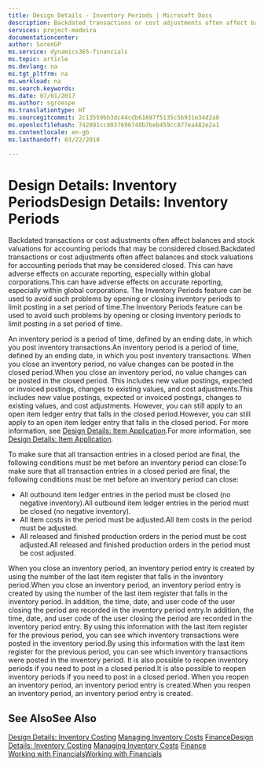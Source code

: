 ```yaml
---
title: Design Details - Inventory Periods | Microsoft Docs
description: Backdated transactions or cost adjustments often affect balances and stock valuations for accounting periods that may be considered closed. This can have adverse effects on accurate reporting, especially within global corporations. The Inventory Periods feature can be used to avoid such problems by opening or closing inventory periods to limit posting in a set period of time.
services: project-madeira
documentationcenter: 
author: SorenGP
ms.service: dynamics365-financials
ms.topic: article
ms.devlang: na
ms.tgt_pltfrm: na
ms.workload: na
ms.search.keywords: 
ms.date: 07/01/2017
ms.author: sgroespe
ms.translationtype: HT
ms.sourcegitcommit: 2c13559bb3dc44cdb61697f5135c5b931e34d2a8
ms.openlocfilehash: 742891cc8037696748b7beb459cc877ea482e2a1
ms.contentlocale: en-gb
ms.lasthandoff: 03/22/2018

---
```

# <a name="design-details-inventory-periods"></a><span data-ttu-id="397f0-105">Design Details: Inventory Periods</span><span class="sxs-lookup"><span data-stu-id="397f0-105">Design Details: Inventory Periods</span></span>
<span data-ttu-id="397f0-106">Backdated transactions or cost adjustments often affect balances and stock valuations for accounting periods that may be considered closed.</span><span class="sxs-lookup"><span data-stu-id="397f0-106">Backdated transactions or cost adjustments often affect balances and stock valuations for accounting periods that may be considered closed.</span></span> <span data-ttu-id="397f0-107">This can have adverse effects on accurate reporting, especially within global corporations.</span><span class="sxs-lookup"><span data-stu-id="397f0-107">This can have adverse effects on accurate reporting, especially within global corporations.</span></span> <span data-ttu-id="397f0-108">The Inventory Periods feature can be used to avoid such problems by opening or closing inventory periods to limit posting in a set period of time.</span><span class="sxs-lookup"><span data-stu-id="397f0-108">The Inventory Periods feature can be used to avoid such problems by opening or closing inventory periods to limit posting in a set period of time.</span></span>  

 <span data-ttu-id="397f0-109">An inventory period is a period of time, defined by an ending date, in which you post inventory transactions.</span><span class="sxs-lookup"><span data-stu-id="397f0-109">An inventory period is a period of time, defined by an ending date, in which you post inventory transactions.</span></span> <span data-ttu-id="397f0-110">When you close an inventory period, no value changes can be posted in the closed period.</span><span class="sxs-lookup"><span data-stu-id="397f0-110">When you close an inventory period, no value changes can be posted in the closed period.</span></span> <span data-ttu-id="397f0-111">This includes new value postings, expected or invoiced postings, changes to existing values, and cost adjustments.</span><span class="sxs-lookup"><span data-stu-id="397f0-111">This includes new value postings, expected or invoiced postings, changes to existing values, and cost adjustments.</span></span> <span data-ttu-id="397f0-112">However, you can still apply to an open item ledger entry that falls in the closed period.</span><span class="sxs-lookup"><span data-stu-id="397f0-112">However, you can still apply to an open item ledger entry that falls in the closed period.</span></span> <span data-ttu-id="397f0-113">For more information, see [Design Details: Item Application](design-details-item-application.md).</span><span class="sxs-lookup"><span data-stu-id="397f0-113">For more information, see [Design Details: Item Application](design-details-item-application.md).</span></span>  

 <span data-ttu-id="397f0-114">To make sure that all transaction entries in a closed period are final, the following conditions must be met before an inventory period can close:</span><span class="sxs-lookup"><span data-stu-id="397f0-114">To make sure that all transaction entries in a closed period are final, the following conditions must be met before an inventory period can close:</span></span>  

-   <span data-ttu-id="397f0-115">All outbound item ledger entries in the period must be closed (no negative inventory).</span><span class="sxs-lookup"><span data-stu-id="397f0-115">All outbound item ledger entries in the period must be closed (no negative inventory).</span></span>  
-   <span data-ttu-id="397f0-116">All item costs in the period must be adjusted.</span><span class="sxs-lookup"><span data-stu-id="397f0-116">All item costs in the period must be adjusted.</span></span>  
-   <span data-ttu-id="397f0-117">All released and finished production orders in the period must be cost adjusted.</span><span class="sxs-lookup"><span data-stu-id="397f0-117">All released and finished production orders in the period must be cost adjusted.</span></span>  

 <span data-ttu-id="397f0-118">When you close an inventory period, an inventory period entry is created by using the number of the last item register that falls in the inventory period.</span><span class="sxs-lookup"><span data-stu-id="397f0-118">When you close an inventory period, an inventory period entry is created by using the number of the last item register that falls in the inventory period.</span></span> <span data-ttu-id="397f0-119">In addition, the time, date, and user code of the user closing the period are recorded in the inventory period entry.</span><span class="sxs-lookup"><span data-stu-id="397f0-119">In addition, the time, date, and user code of the user closing the period are recorded in the inventory period entry.</span></span> <span data-ttu-id="397f0-120">By using this information with the last item register for the previous period, you can see which inventory transactions were posted in the inventory period.</span><span class="sxs-lookup"><span data-stu-id="397f0-120">By using this information with the last item register for the previous period, you can see which inventory transactions were posted in the inventory period.</span></span> <span data-ttu-id="397f0-121">It is also possible to reopen inventory periods if you need to post in a closed period.</span><span class="sxs-lookup"><span data-stu-id="397f0-121">It is also possible to reopen inventory periods if you need to post in a closed period.</span></span> <span data-ttu-id="397f0-122">When you reopen an inventory period, an inventory period entry is created.</span><span class="sxs-lookup"><span data-stu-id="397f0-122">When you reopen an inventory period, an inventory period entry is created.</span></span>  

## <a name="see-also"></a><span data-ttu-id="397f0-123">See Also</span><span class="sxs-lookup"><span data-stu-id="397f0-123">See Also</span></span>  
 <span data-ttu-id="397f0-124">[Design Details: Inventory Costing](design-details-inventory-costing.md) [Managing Inventory Costs](finance-manage-inventory-costs.md) [Finance](finance.md)</span><span class="sxs-lookup"><span data-stu-id="397f0-124">[Design Details: Inventory Costing](design-details-inventory-costing.md) [Managing Inventory Costs](finance-manage-inventory-costs.md) [Finance](finance.md)</span></span>  
 [<span data-ttu-id="397f0-125">Working with Financials</span><span class="sxs-lookup"><span data-stu-id="397f0-125">Working with Financials</span></span>](ui-work-product.md)

